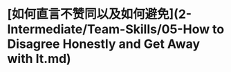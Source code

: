 # \[如何直言不赞同以及如何避免]\(2-Intermediate/Team-Skills/05-How to Disagree Honestly and Get Away with It.md)

